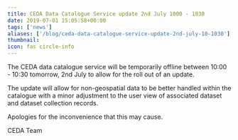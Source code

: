 ```yaml
---
title: CEDA Data Catalogue Service update 2nd July 1000 - 1030
date: 2019-07-01 15:05:58+00:00
tags: ['news']
aliases: ['/blog/ceda-data-catalogue-service-update-2nd-july-10-1030']
thumbnail: 
icon: fas circle-info
---
```

The CEDA data catalogue service will be temporarily offline between 10:00 - 10:30 tomorrow, 2nd July to allow for the roll out of an update.


The update will allow for non-geospatial data to be better handled within the catalogue with a minor adjustment to the user view of associated dataset and dataset collection records.


Apologies for the inconvenience that this may cause.


CEDA Team

